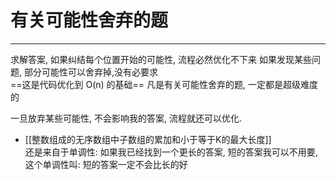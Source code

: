 # 有关可能性舍弃的题

---

求解答案, 如果纠结每个位置开始的可能性, 流程必然优化不下来
如果发现某些问题, 部分可能性可以舍弃掉,没有必要求  
==这是代码优化到 O(n) 的基础==
凡是有关可能性舍弃的题, 一定都是超级难度的

一旦放弃某些可能性, 不会影响我的答案, 流程就还可以优化.

- [[整数组成的无序数组中子数组的累加和小于等于K的最大长度]]  
还是来自于单调性:
如果我已经找到一个更长的答案, 短的答案我可以不用要,   
这个单调性叫: 短的答案一定不会比长的好

